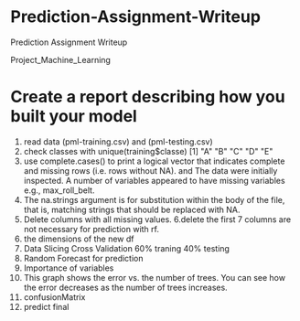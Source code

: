 # Prediction-Assignment-Writeup
Prediction Assignment Writeup

Project_Machine_Learning

# Create a report describing how you built your model
1. read data  (pml-training.csv) and (pml-testing.csv)
2. check classes with unique(training$classe) [1] "A" "B" "C" "D" "E"
3. use complete.cases() to print a logical vector that indicates complete and missing rows (i.e. rows without NA).
and The data were initially inspected. A number of variables appeared to have missing variables e.g., max_roll_belt.
4. The na.strings argument is for substitution within the body of the file, that is, matching strings that should be replaced with NA.
5. Delete columns with all missing values.
6.delete the first 7 columns are not necessary for prediction with rf.
7. the dimensions of the new df
8. Data Slicing
Cross Validation
60% traning
40% testing
9. Random Forecast for prediction
10. Importance of variables
11. This graph shows the error vs. the number of trees. You can see how the error decreases as the number of trees increases.
12. confusionMatrix
13. predict final
